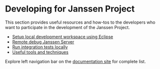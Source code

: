 # Developing for Janssen Project

This section provides useful resources and how-tos to the developers who want
to participate in the development of the Janssen Project. 

- [Setup local development workspace using Eclipse](./local-run-under-eclipse.md)
- [Remote debug Janssen Server](./remote-debugging.md)
- [Run integration tests locally](./run-integration-tests.md)
- [Useful tools and techniques](./useful-tools.md)

Explore left navigation bar on the 
[documentation site](docs.jans.io) for complete list.
